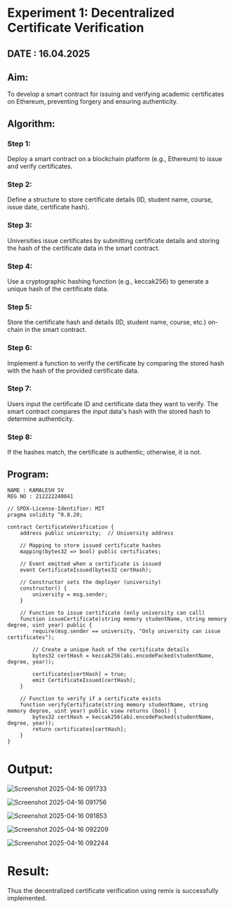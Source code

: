 # Experiment 1: Decentralized Certificate Verification
## DATE : 16.04.2025
## Aim:
  To develop a smart contract for issuing and verifying academic certificates on Ethereum, preventing forgery and ensuring authenticity.
## Algorithm:
### Step 1:
Deploy a smart contract on a blockchain platform (e.g., Ethereum) to issue and verify certificates.

### Step 2:
Define a structure to store certificate details (ID, student name, course, issue date, certificate hash).

### Step 3:
Universities issue certificates by submitting certificate details and storing the hash of the certificate data in the smart contract.

### Step 4:
Use a cryptographic hashing function (e.g., keccak256) to generate a unique hash of the certificate data.

### Step 5:
Store the certificate hash and details (ID, student name, course, etc.) on-chain in the smart contract.

### Step 6:
Implement a function to verify the certificate by comparing the stored hash with the hash of the provided certificate data.

### Step 7:
Users input the certificate ID and certificate data they want to verify. The smart contract compares the input data's hash with the stored hash to determine authenticity.

### Step 8:
If the hashes match, the certificate is authentic; otherwise, it is not.

## Program:
```
NAME : KAMALESH SV
REG NO : 212222240041

// SPDX-License-Identifier: MIT
pragma solidity ^0.8.20;

contract CertificateVerification {
    address public university;  // University address

    // Mapping to store issued certificate hashes
    mapping(bytes32 => bool) public certificates;

    // Event emitted when a certificate is issued
    event CertificateIssued(bytes32 certHash);

    // Constructor sets the deployer (university)
    constructor() {
        university = msg.sender;
    }

    // Function to issue certificate (only university can call)
    function issueCertificate(string memory studentName, string memory degree, uint year) public {
        require(msg.sender == university, "Only university can issue certificates");

        // Create a unique hash of the certificate details
        bytes32 certHash = keccak256(abi.encodePacked(studentName, degree, year));

        certificates[certHash] = true;
        emit CertificateIssued(certHash);
    }

    // Function to verify if a certificate exists
    function verifyCertificate(string memory studentName, string memory degree, uint year) public view returns (bool) {
        bytes32 certHash = keccak256(abi.encodePacked(studentName, degree, year));
        return certificates[certHash];
    }
}
```
# Output:
![Screenshot 2025-04-16 091733](https://github.com/user-attachments/assets/4f9060b2-9e49-416d-95c3-566c226fe86c)

![Screenshot 2025-04-16 091756](https://github.com/user-attachments/assets/b23238bf-e8e6-4bcf-9558-55dffe2fb75a)

![Screenshot 2025-04-16 091853](https://github.com/user-attachments/assets/711228cf-0818-4cf5-99a7-819483208430)

![Screenshot 2025-04-16 092209](https://github.com/user-attachments/assets/54107a04-d00a-4977-b985-5fda93c737f0)

![Screenshot 2025-04-16 092244](https://github.com/user-attachments/assets/294b1c5b-1766-4dd3-a521-ebea0bcc5f4e)

# Result:
Thus the decentralized certificate verification using remix is successfully implemented.
